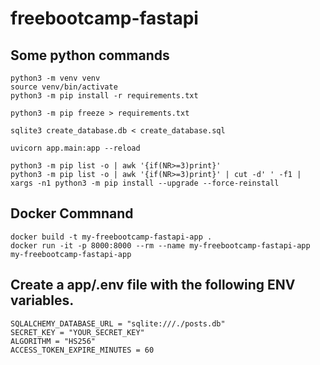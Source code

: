 # freebootcamp-fastapi
## Some python commands
```
python3 -m venv venv
source venv/bin/activate
python3 -m pip install -r requirements.txt

python3 -m pip freeze > requirements.txt

sqlite3 create_database.db < create_database.sql

uvicorn app.main:app --reload

python3 -m pip list -o | awk '{if(NR>=3)print}'
python3 -m pip list -o | awk '{if(NR>=3)print}' | cut -d' ' -f1 | xargs -n1 python3 -m pip install --upgrade --force-reinstall
```

## Docker Commnand

```
docker build -t my-freebootcamp-fastapi-app . 
docker run -it -p 8000:8000 --rm --name my-freebootcamp-fastapi-app my-freebootcamp-fastapi-app
```

## Create a app/.env file with the following ENV variables.

```
SQLALCHEMY_DATABASE_URL = "sqlite:///./posts.db"
SECRET_KEY = "YOUR_SECRET_KEY"
ALGORITHM = "HS256"
ACCESS_TOKEN_EXPIRE_MINUTES = 60
```
